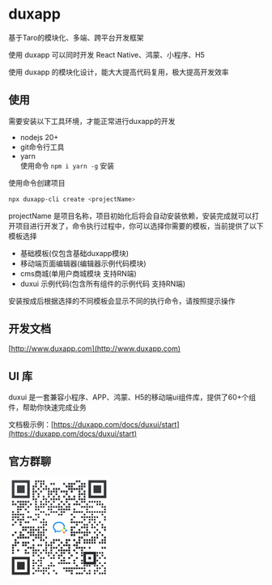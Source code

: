 # duxapp

基于Taro的模块化、多端、跨平台开发框架

使用 duxapp 可以同时开发 React Native、鸿蒙、小程序、H5

使用 duxapp 的模块化设计，能大大提高代码复用，极大提高开发效率

## 使用

需要安装以下工具环境，才能正常进行duxapp的开发

- nodejs 20+
- git命令行工具
- yarn  
使用命令 `npm i yarn -g` 安装

使用命令创建项目
```bash
npx duxapp-cli create <projectName>
```

projectName 是项目名称，项目初始化后将会自动安装依赖，安装完成就可以打开项目进行开发了，命令执行过程中，你可以选择你需要的模板，当前提供了以下模板选择

- 基础模板(仅包含基础duxapp模块)
- 移动端页面编辑器(编辑器示例代码模块)
- cms商城(单用户商城模块 支持RN端)
- duxui 示例代码(包含所有组件的示例代码 支持RN端)

安装按成后根据选择的不同模板会显示不同的执行命令，请按照提示操作

## 开发文档

[http://www.duxapp.com](http://www.duxapp.com)

## UI 库

duxui 是一套兼容小程序、APP、鸿蒙、H5的移动端ui组件库，提供了60+个组件，帮助你快速完成业务

文档极示例：[https://duxapp.com/docs/duxui/start](https://duxapp.com/docs/duxui/start)

## 官方群聊

<img src="https://github.com/duxapp/.github/raw/main/profile/wexin.png" width="200" />
